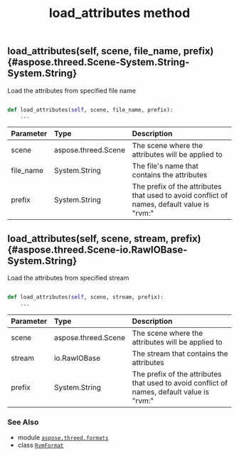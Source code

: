 ﻿---
title: load_attributes method
second_title: Aspose.3D for Python via .NET API References
description: 
type: docs
weight: 60
url: /python-net/aspose.threed.formats/rvmformat/load_attributes/
is_root: false
---

## load_attributes(self, scene, file_name, prefix) {#aspose.threed.Scene-System.String-System.String}

Load the attributes from specified file name



```python

def load_attributes(self, scene, file_name, prefix):
    ...
```


| Parameter | Type | Description |
| :- | :- | :- |
| scene | aspose.threed.Scene | The scene where the attributes will be applied to |
| file_name | System.String | The file's name that contains the attributes |
| prefix | System.String | The prefix of the attributes that used to avoid conflict of names, default value is "rvm:" |


## load_attributes(self, scene, stream, prefix) {#aspose.threed.Scene-io.RawIOBase-System.String}

Load the attributes from specified stream



```python

def load_attributes(self, scene, stream, prefix):
    ...
```


| Parameter | Type | Description |
| :- | :- | :- |
| scene | aspose.threed.Scene | The scene where the attributes will be applied to |
| stream | io.RawIOBase | The stream that contains the attributes |
| prefix | System.String | The prefix of the attributes that used to avoid conflict of names, default value is "rvm:" |



### See Also
* module [`aspose.threed.formats`](../../)
* class [`RvmFormat`](/3d/python-net/aspose.threed.formats/rvmformat)
